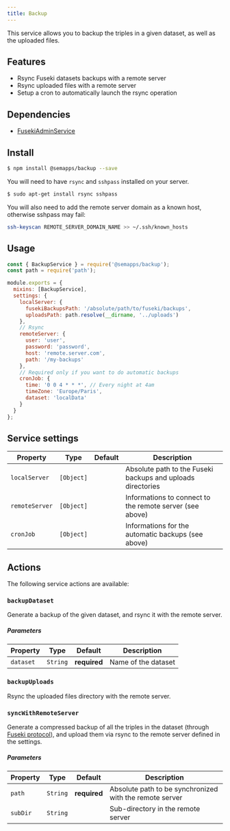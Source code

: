 ```yaml
---
title: Backup
---
```


This service allows you to backup the triples in a given dataset, as well as the uploaded files.

## Features

- Rsync Fuseki datasets backups with a remote server
- Rsync uploaded files with a remote server
- Setup a cron to automatically launch the rsync operation

## Dependencies

- [FusekiAdminService](fuseki-admin.md)

## Install

```bash
$ npm install @semapps/backup --save
```

You will need to have `rsync` and `sshpass` installed on your server.

```bash
$ sudo apt-get install rsync sshpass
```

You will also need to add the remote server domain as a known host, otherwise sshpass may fail:

```bash
ssh-keyscan REMOTE_SERVER_DOMAIN_NAME >> ~/.ssh/known_hosts
```

## Usage

```js
const { BackupService } = require('@semapps/backup');
const path = require('path');

module.exports = {
  mixins: [BackupService],
  settings: {
    localServer: {
      fusekiBackupsPath: '/absolute/path/to/fuseki/backups',
      uploadsPath: path.resolve(__dirname, '../uploads')
    },
    // Rsync
    remoteServer: {
      user: 'user',
      password: 'password',
      host: 'remote.server.com',
      path: '/my-backups'
    },
    // Required only if you want to do automatic backups
    cronJob: {
      time: '0 0 4 * * *', // Every night at 4am
      timeZone: 'Europe/Paris',
      dataset: 'localData'
    }
  }
};
```

## Service settings

| Property | Type | Default | Description |
| -------- | ---- | ------- | ----------- |
| `localServer`| `[Object]`|  | Absolute path to the Fuseki backups and uploads directories |
| `remoteServer`| `[Object]`|  | Informations to connect to the remote server (see above) |
| `cronJob`| `[Object]`|  | Informations for the automatic backups (see above) |


## Actions

The following service actions are available:

### `backupDataset`

Generate a backup of the given dataset, and rsync it with the remote server.

##### Parameters
| Property | Type | Default | Description |
| -------- | ---- | ------- | ----------- |
| `dataset` | `String`  | **required** | Name of the dataset |

### `backupUploads`

Rsync the uploaded files directory with the remote server.

### `syncWithRemoteServer`

Generate a compressed backup of all the triples in the dataset (through [Fuseki protocol](https://jena.apache.org/documentation/fuseki2/fuseki-server-protocol.html)), and upload them via rsync to the remote server defined in the settings.

##### Parameters
| Property | Type | Default | Description |
| -------- | ---- | ------- | ----------- |
| `path` | `String`  | **required** | Absolute path to be synchronized with the remote server |
| `subDir` | `String`  | | Sub-directory in the remote server |
